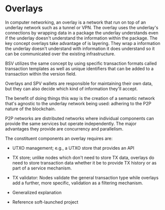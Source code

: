 # Overlays

In computer networking, an overlay is a network that run on top of an underlay network such as a tunnel or VPN. The overlay uses the underlay's connections by wrapping data in a package the underlay understands even if the underlay doesn't understand the information within the package. The key concept overlays take advantage of is layering. They wrap a information the underlay doesn't understand with information it does understand so it can be communicated over the existing infrastructure.

BSV utilizes the same concept by using specific transaction formats called transaction templates as well as unique identifiers that can be added to a transaction within the version field.

Overlays and SPV wallets are responsible for maintaining their own data, but they can also decide which kind of information they'll accept.

The benefit of doing things this way is the creation of a semantic network that's agnostic to the underlay network being used: adhering to the P2P nature of the blockchain.

P2P networks are distributed networks where individual components can provide the same services but operate independently. The major advantages they provide are concurrency and parallelism.

The constituent components an overlay requires are:

* UTXO management; e.g., a UTXO store that provides an API&#x20;
* TX store; unlike nodes which don't need to store TX data, overlays do need to store transaction data whether it be to provide TX history or as part of a service mechanism.
* TX validator: Nodes validate the general transaction type while overlays add a further, more specific, validation as a filtering mechanism.



* Generalized explanation
* Reference soft-launched project
